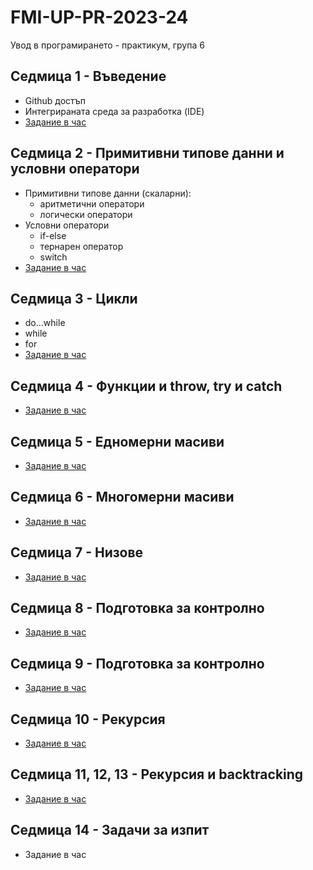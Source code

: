 # FMI-UP-PR-2023-24

Увод в програмирането - практикум, група 6

## Седмица 1 - Въведение
- Github достъп  
- Интегрираната среда за разработка (IDE)  
- [Задание в час](https://classroom.github.com/a/XfPZebXc)

## Седмица 2 - Примитивни типове данни и условни оператори
- Примитивни типове данни (скаларни):
  - аритметични оператори
  - логически оператори
- Условни оператори
  - if-else
  - тернарен оператор
  - switch
- [Задание в час](https://classroom.github.com/a/Tg9HtDSs)

## Седмица 3 - Цикли
- do...while
- while
- for
- [Задание в час](https://classroom.github.com/a/fOWWie1E)

## Седмица 4 - Функции и throw, try и catch
- [Задание в час](https://classroom.github.com/a/pgsO-a9y)

## Седмица 5 - Едномерни масиви
- [Задание в час](https://classroom.github.com/a/Od6KQW6C)

## Седмица 6 - Многомерни масиви
- [Задание в час](https://classroom.github.com/a/L0ps3D2a)

## Седмица 7 - Низове
- [Задание в час](https://classroom.github.com/a/EfU9TxQl)

## Седмица 8 - Подготовка за контролно
- [Задание в час](https://classroom.github.com/a/kduMUlMK)

## Седмица 9 - Подготовка за контролно
- [Задание в час](https://classroom.github.com/a/iRiPfd0f)

## Седмица 10 - Рекурсия
- [Задание в час](https://classroom.github.com/a/ZHAXQ9yQ)

## Седмица 11, 12, 13 - Рекурсия и backtracking
- [Задание в час](https://classroom.github.com/a/XV3Gh0cs)

## Седмица 14 - Задачи за изпит
- Задание в час
